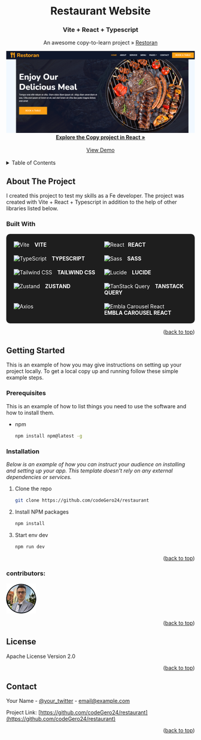 <!-- PROJECT LOGO -->

<a id="readme-top"></a>

<div align="center">
  <h1 align="center">Restaurant Website</h1>
  <h3 align="center">Vite + React + Typescript</h3>
  <p align="center"> An awesome copy-to-learn project »
    <a href='https://themewagon.github.io/restoran/'>Restoran </a>
  </p>
  <a href="https://github.com/codeGero24/restauran">
    <img src="./public/img/readme-project.png" alt="Logo">
  </a>
  <br />
  <a align="center" href="https://github.com/codeGero24/restaurant">
    <strong>Explore the Copy project in React »</strong>
  </a>
  <br /><br />
  <a href="https://github.com/codeGero24/restaurant">View Demo</a>
</div>

<br />

<!-- TABLE OF CONTENTS -->
<details>
  <summary>Table of Contents</summary>
  <ol>
    <li>
      <a href="#about-the-project">About The Project</a>
      <ul>
        <li><a href="#built-with">Built With</a></li>
      </ul>
    </li>
    <li>
      <a href="#getting-started">Getting Started</a>
      <ul>
        <li><a href="#prerequisites">Prerequisites</a></li>
        <li><a href="#installation">Installation</a></li>
        <li><a href="#contributors">Contributors</a></li>
      </ul>
    </li>
    <li><a href="#license">License</a></li>
    <li><a href="#contact">Contact</a></li>
  </ol>
</details>

<!-- ABOUT THE PROJECT -->

## About The Project

I created this project to test my skills as a Fe developer.
The project was created with Vite + React + Typescript in addition to the help of other libraries listed below.

### Built With

<div style="display:grid; grid-template-columns: 1fr 1fr;background-color:#1E1E1E; padding: 20px; border-radius: 10px; gap: 20px;">
  <a href="https://vitejs.dev" style="text-decoration: none; color: white;">
    <img src="https://vitejs.dev/logo.svg" alt="Vite" width="20" height="20" style="margin-right:10px"/> <strong>VITE</strong>
  </a>
    <a href="https://react.dev" style=" text-decoration: none; color: white;">
    <img src="https://cdn.jsdelivr.net/gh/devicons/devicon/icons/react/react-original.svg" alt="React" width="20" height="20" style="margin-right:10px" /><strong>REACT</strong>
  </a>
  <a href="https://www.typescriptlang.org" style=" text-decoration: none; color: white;">
    <img src="https://cdn.jsdelivr.net/gh/devicons/devicon/icons/typescript/typescript-original.svg" alt="TypeScript" width="20" height="20" style="margin-right:10px" /> <strong>TYPESCRIPT</strong>
  </a>
  <a href="https://sass-lang.com" style=" text-decoration: none; color: white;">
    <img src="https://cdn.jsdelivr.net/gh/devicons/devicon/icons/sass/sass-original.svg" alt="Sass" width="20" height="20" style="margin-right:10px" /> <strong>SASS</strong>
  </a>
  <a href="https://tailwindcss.com" style=" text-decoration: none; color: white;">
    <img src="https://tailwindcss.com/_next/static/media/tailwindcss-mark.3c5441fc7a190fb1800d4a5c7f07ba4b1345a9c8.svg" alt="Tailwind CSS" width="20" height="20" style="margin-right:10px" /> <strong>TAILWIND CSS</strong>
  </a>
  <a href="https://lucide.dev" style=" text-decoration: none; color: white;">
    <img src="https://lucide.dev/logo.svg" alt="Lucide" width="20" height="20" style="margin-right:10px" /> <strong>LUCIDE</strong>
  </a>
  <a href="https://zustand.pmnd.rs" style=" text-decoration: none; color: white;">
    <img src="https://user-images.githubusercontent.com/958486/218346783-72be5ae3-b953-4dd7-b239-788a882fdad6.svg" alt="Zustand" width="20" height="20" style="margin-right:10px" /> <strong>ZUSTAND</strong>
  </a>
  <a href="https://tanstack.com/query" style=" text-decoration: none; color: white;">
    <img src="https://tanstack.com/_build/assets/logo-color-600w-Er4SOkq1.png" alt="TanStack Query" width="20" height="20" style="margin-right:10px" /> <strong>TANSTACK QUERY</strong>
  </a>
  <a href="https://axios-http.com" style=" text-decoration: none; color: white;">
    <img src="https://axios-http.com/assets/logo.svg" alt="Axios" width="80" height="20" style="margin-right:10px" />
  </a>
  <a href="https://www.embla-carousel.com" style=" text-decoration: none; color: white;">
    <img src="https://www.embla-carousel.com/static/embla-logo-dark-theme-e0355b1aed42f0a57637d8d8e6c28cda.svg" alt="Embla Carousel React" width="20" height="20" style="margin-right:10px" /> <strong>EMBLA CAROUSEL REACT</strong>
  </a>
</div>
<p align="right">(<a href="#readme-top">back to top</a>)</p>

<!-- GETTING STARTED -->

## Getting Started

This is an example of how you may give instructions on setting up your project locally.
To get a local copy up and running follow these simple example steps.

<!-- PRE REQUISITES -->

### Prerequisites

This is an example of how to list things you need to use the software and how to install them.

- npm
  ```sh
  npm install npm@latest -g
  ```

<!-- INSTALLATION -->

### Installation

_Below is an example of how you can instruct your audience on installing and setting up your app. This template doesn't rely on any external dependencies or services._

1. Clone the repo
   ```sh
   git clone https://github.com/codeGero24/restaurant
   ```
2. Install NPM packages
   ```sh
   npm install
   ```
3. Start env dev
   ```sh
   npm run dev
   ```

<p align="right">(<a href="#readme-top">back to top</a>)</p>

<!-- CONTRIBUTORS -->

### contributors:

<a href="https://github.com/codeGero24/restaurant/graphs/contributors">
  <img src="./public/img/me.png" alt="contrib image" width=80 height=80/>
</a>

<p align="right">(<a href="#readme-top">back to top</a>)</p>

<!-- LICENSE -->

## License

Apache License Version 2.0

<p align="right">(<a href="#readme-top">back to top</a>)</p>

<!-- CONTACT -->

## Contact

Your Name - [@your_twitter](https://twitter.com/your_username) - email@example.com

Project Link: [https://github.com/codeGero24/restaurant](https://github.com/codeGero24/restaurant)

<p align="right">(<a href="#readme-top">back to top</a>)</p>
